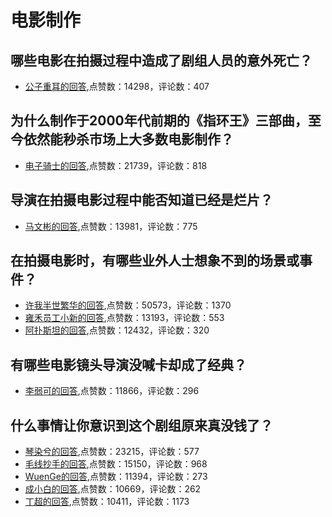 #  电影制作 
## 哪些电影在拍摄过程中造成了剧组人员的意外死亡？
- [公子重耳的回答](https://www.zhihu.com/question/21023810/answer/430635349),点赞数：14298，评论数：407
## 为什么制作于2000年代前期的《指环王》三部曲，至今依然能秒杀市场上大多数电影制作？
- [电子骑士的回答](https://www.zhihu.com/question/36509150/answer/67878788),点赞数：21739，评论数：818
## 导演在拍摄电影过程中能否知道已经是烂片？
- [马文彬的回答](https://www.zhihu.com/question/384889670/answer/1185967827),点赞数：13981，评论数：775
## 在拍摄电影时，有哪些业外人士想象不到的场景或事件？
- [许我半世繁华的回答](https://www.zhihu.com/question/305702832/answer/552227812),点赞数：50573，评论数：1370
- [雍禾员工小新的回答](https://www.zhihu.com/question/305702832/answer/577312072),点赞数：13193，评论数：553
- [阿扑斯坦的回答](https://www.zhihu.com/question/305702832/answer/557560551),点赞数：12432，评论数：320
## 有哪些电影镜头导演没喊卡却成了经典？
- [李弱可的回答](https://www.zhihu.com/question/303657954/answer/543206579),点赞数：11866，评论数：296
## 什么事情让你意识到这个剧组原来真没钱了？
- [琴染兮的回答](https://www.zhihu.com/question/300940530/answer/523160250),点赞数：23215，评论数：577
- [毛线抄手的回答](https://www.zhihu.com/question/300940530/answer/537782388),点赞数：15150，评论数：968
- [WuenGe的回答](https://www.zhihu.com/question/300940530/answer/538424748),点赞数：11394，评论数：273
- [成小白的回答](https://www.zhihu.com/question/300940530/answer/534197682),点赞数：10669，评论数：262
- [丁超的回答](https://www.zhihu.com/question/300940530/answer/639951092),点赞数：10411，评论数：1173
